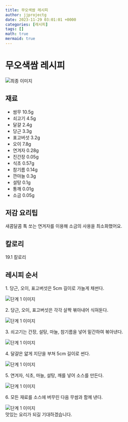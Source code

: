 ```yaml
---
title: 무오색쌈 레시피
author: jjprojectg
date: 2023-11-29 03:01:01 +0000
categories: [레시피]
tags: []
math: true
mermaid: true
---
```

<meta name="og:type" content="website"/>
<meta charset="UTF-8"/>
<div class="header">
  <h1>무오색쌈 레시피</h1>
</div>

<div class="container my-4">
  <div class="row">
    <div class="col-12 col-md-6">
      <div class="recipe-image">
        <img src="http://www.foodsafetykorea.go.kr/uploadimg/20200317/20200317113150_1584412310801.JPG" class="step-image" alt="최종 이미지"/>
      </div>
    </div>
    <div class="col-12 col-md-6">
      <div class="ingredients">
        <h2>재료</h2>
        <ul class="card">
          <li> 쌈무 10.5g </li>
          <li>  쇠고기 4.5g </li>
          <li>  달걀 2.4g </li>
          <li>  당근 3.3g </li>
          <li>  표고버섯 3.2g </li>
          <li>  오이 7.8g </li>
          <li>  연겨자 0.28g </li>
          <li>  진간장 0.05g </li>
          <li>  식초 0.57g </li>
          <li>  참기름 0.14g </li>
          <li>  깐마늘 0.3g </li>
          <li>  설탕 0.1g </li>
          <li>  통깨 0.01g </li>
          <li>  소금 0.05g </li>
</ul>
      </div>
    </div>
    <div class="col-12 col-md-6">
      <div class="ingredients">
        <h2>저감 요리팁</h2>
        <div class="card"> 
          <p>
            새콤달콤 톡 쏘는 연겨자를 이용해 소금의 사용을 최소화했어요.
          </p>
        </div>
      </div>
      <div class="ingredients">
        <h2>칼로리</h2>
        <div class="card"> 
          <p>
            19.1 칼로리
          </p>
        </div>
      </div>
    </div>
  </div>

  <h2 class="my-4">레시피 순서</h2>
  <div class="card recipe-card">
    <div class="card-body recipe-step">
      <p class="card-text step-description">1. 당근, 오이, 표고버섯은 5cm 길이로 가늘게 채썬다.</p>
      <img src="http://www.foodsafetykorea.go.kr/uploadimg/20200317/20200317113247_1584412367164.JPG" alt="단계 1 이미지" class="step-image"/>
    </div>
  </div>
  <div class="card recipe-card">
    <div class="card-body recipe-step">
      <p class="card-text step-description">2. 당근, 오이, 표고버섯은 각각 살짝 볶아내어 식혀둔다.</p>
      <img src="http://www.foodsafetykorea.go.kr/uploadimg/20200317/20200317113259_1584412379608.JPG" alt="단계 1 이미지" class="step-image"/>
    </div>
  </div>
  <div class="card recipe-card">
    <div class="card-body recipe-step">
      <p class="card-text step-description">3. 쇠고기는 간장, 설탕, 마늘, 참기름을 넣어 밑간하여 볶아낸다.</p>
      <img src="http://www.foodsafetykorea.go.kr/uploadimg/20200317/20200317113312_1584412392448.JPG" alt="단계 1 이미지" class="step-image"/>
    </div>
  </div>
  <div class="card recipe-card">
    <div class="card-body recipe-step">
      <p class="card-text step-description">4. 달걀은 얇게 지단을 부쳐 5cm 길이로 썬다.</p>
      <img src="http://www.foodsafetykorea.go.kr/uploadimg/20200317/20200317113329_1584412409628.JPG" alt="단계 1 이미지" class="step-image"/>
    </div>
  </div>
  <div class="card recipe-card">
    <div class="card-body recipe-step">
      <p class="card-text step-description">5. 연겨자, 식초, 마늘, 설탕, 깨를 넣어 소스를 만든다.</p>
      <img src="http://www.foodsafetykorea.go.kr/uploadimg/20200317/20200317113342_1584412422251.JPG" alt="단계 1 이미지" class="step-image"/>
    </div>
  </div>
  <div class="card recipe-card">
    <div class="card-body recipe-step">
      <p class="card-text step-description">6. 모든 재료를 소스에 버무린 다음 무쌈과 함께 낸다.</p>
      <img src="http://www.foodsafetykorea.go.kr/uploadimg/20200317/20200317113356_1584412436129.JPG" alt="단계 1 이미지" class="step-image"/>
    </div>
  </div>

</div>
맛있는 요리가 되길 기대하겠습니다.
